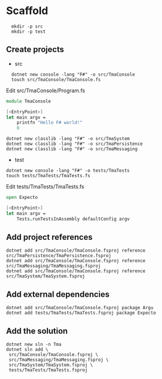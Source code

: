 # Scaffold

```shell
  mkdir -p src
  mkdir -p test
```

## Create projects

- src

```shell
  dotnet new console -lang "F#" -o src/TmaConsole
  touch src/TmaConsole/TmaConsole.fs
```

Edit src/TmaConsole/Program.fs

```fsharp
module TmaConsole

[<EntryPoint>]
let main argv =
    printfn "Hello F# world!"
    0

```

```shell
dotnet new classlib -lang "F#" -o src/TmaSystem
dotnet new classlib -lang "F#" -o src/TmaPersistence
dotnet new classlib -lang "F#" -o src/TmaMessaging
```

- test

```shell
dotnet new console -lang "F#" -o tests/TmaTests
touch tests/TmaTests/TmaTests.fs
```

Edit tests/TmaTests/TmaTests.fs
```fsharp
open Expecto

[<EntryPoint>]
let main argv =
    Tests.runTestsInAssembly defaultConfig argv

```

## Add project references

```shell
dotnet add src/TmaConsole/TmaConsole.fsproj reference src/TmaPersistence/TmaPersistence.fsproj
dotnet add src/TmaConsole/TmaConsole.fsproj reference src/TmaMessaging/TmaMessaging.fsproj
dotnet add src/TmaConsole/TmaConsole.fsproj reference src/TmaSystem/TmaSystem.fsproj
```

## Add external dependencies

```shell
dotnet add src/TmaConsole/TmaConsole.fsproj package Argu
dotnet add tests/TmaTests/TmaTests.fsproj package Expecto
```

## Add the solution

```shell
dotnet new sln -n Tma
dotnet sln add \
 src/TmaConsole/TmaConsole.fsproj \
 src/TmaMessaging/TmaMessaging.fsproj \
 src/TmaSystem/TmaSystem.fsproj \
 tests/TmaTests/TmaTests.fsproj
```
